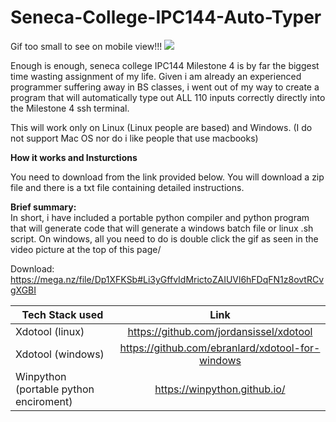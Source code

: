 # Seneca-College-IPC144-Auto-Typer
Gif too small to see on mobile view!!!
![](https://github.com/RetributionByRevenue/Seneca-College-IPC144-Auto-Typer/blob/master/test2.gif?raw=true)

Enough is enough, seneca college IPC144 Milestone 4 is by far the biggest time wasting assignment of my life.
Given i am already an experienced programmer suffering away in BS classes, i went out of my way to create a program that will automatically type out ALL 110 inputs correctly directly into the Milestone 4 ssh terminal. 

This will work only on Linux (Linux people are based) and Windows. (I do not support Mac OS nor do i like people that use macbooks)

**How it works and Insturctions**


You need to download from the link provided below. You will download a zip file and there is a txt file containing detailed instructions. 

**Brief summary:**<br>
In short, i have included a portable python compiler and python program that will generate code that will generate a windows batch file or linux .sh script.  On windows, all you need to do is double click the gif as seen in the video picture at the top of this page/ 


Download: 
https://mega.nz/file/Dp1XFKSb#Li3yGffvIdMrictoZAIUVl6hFDqFN1z8ovtRCvgXGBI


|Tech Stack used | Link|
|----------|:-------------:|
|Xdotool (linux) | https://github.com/jordansissel/xdotool|
|Xdotool (windows) | https://github.com/ebranlard/xdotool-for-windows|
|Winpython (portable python enciroment)| https://winpython.github.io/|
